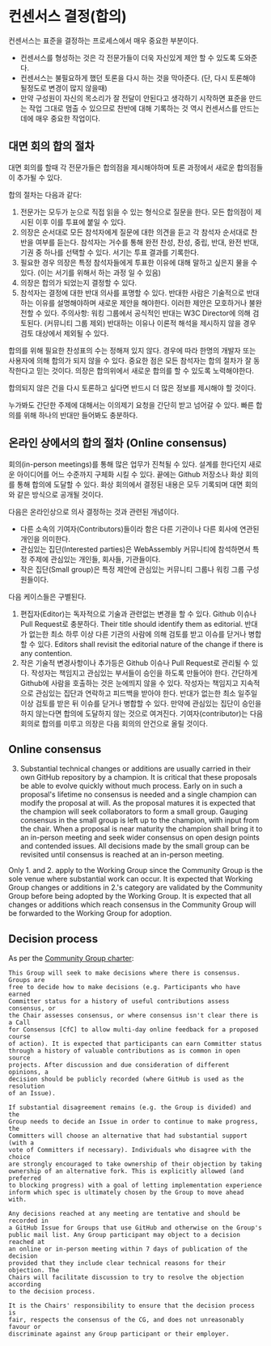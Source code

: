 
# 컨센서스 결정(합의)

컨센서스는 표준을 결정하는 프로세스에서 매우 중요한 부분이다.

* 컨센서스를 형성하는 것은 각 전문가들이 더욱 자신있게 제안 할 수 있도록 도와준다.
* 컨센서스는 불필요하게 했던 토론을 다시 하는 것을 막아준다. (단, 다시 토론해야 될정도로 변경이 많지 않을때)
* 만약 구성원이 자신의 목소리가 잘 전달이 안된다고 생각하기 시작하면 표준을 만드는 작업 그대로 멈출 수 있으므로 
  찬반에 대해 기록하는 것 역시 컨센서스를 만드는데에 매우 중요한 작업이다.

## 대면 회의 합의 절차

대면 회의를 할때 각 전문가들은 합의점을 제시해야하며 토론 과정에서 새로운 합의점들이 추가될 수 있다. 

합의 절차는 다음과 같다:

1. 전문가는 모두가 눈으로 직접 읽을 수 있는 형식으로 질문을 한다. 
   모든 합의점이 제시된 이후 이를 투표에 붙일 수 있다.
2. 의장은 순서대로 모든 참석자에게 질문에 대한 의견을 듣고 각 참석자 순서대로 찬반을 여부를 듣는다.
   참석자는 거수를 통해 완전 찬성, 찬성, 중립, 반대, 완전 반대, 기권 중 하나를 선택할 수 있다.
   서기는 투표 결과를 기록한다.
3. 필요한 경우 의장은 특정 참석자들에게 투표한 이유에 대해 말하고 싶은지 물을 수 있다. (이는 서기를 위해서 하는 과정 일 수 있음)
4. 의장은 합의가 되었는지 결정할 수 있다.
5. 참석자는 결정에 대한 반대 의사를 표명할 수 있다. 
   반대한 사람은 기술적으로 반대하는 이유를 설명해야하며 새로운 제안을 해야한다.
   이러한 제안은 모호하거나 불완전할 수 있다. 주의사항: 워킹 그룹에서 
   공식적인 반대는 W3C Director에 의해 검토된다. (커뮤니티 그룹 제외)
   반대하는 이유나 이론적 해석을 제시하지 않을 경우 검토 대상에서 제외될 수 있다.

합의를 위해 필요한 찬성표의 수는 정해져 있지 않다. 경우에 따라 한명의 개발자 또는 사용자에 의해 
합의가 되지 않을 수 있다. 중요한 점은 모든 참석자는 합의 절차가 잘 동작한다고 믿는 것이다.
의장은 합의위에서 새로운 합의를 할 수 있도록 노력해야한다.

합의되지 않은 건을 다시 토론하고 싶다면 반드시 더 많은 정보를 제시해야 할 것이다.

누가봐도 간단한 주제에 대해서는 이의제기 요청을 간단히 받고 넘어갈 수 있다.
빠른 합의를 위해 하나의 반대만 들어봐도 충분하다.

## 온라인 상에서의 합의 절차 (Online consensus)

회의(in-person meetings)를 통해 많은 업무가 진척될 수 있다. 설계를 한다던지 새로운 아이디어를 어느 수준까지 구체화 시킬 수 있다.
끝에는 Github 저장소나 화상 회의를 통해 합의에 도달할 수 있다.
화상 회의에서 결정된 내용은 모두 기록되며 대면 회의와 같은 방식으로 공개될 것이다.

다음은 온라인상으로 의사 결정하는 것과 관련된 개념이다.

* 다른 소속의 기여자(Contributors)들이라 함은 다른 기관이나 다른 회사에 연관된 개인을 의미한다.
* 관심있는 집단(Interested parties)은 WebAssembly 커뮤니티에 참석하면서 특정 주제에 관심있는 개인들, 회사들, 기관들이다.
* 작은 집단(Small group)은 특정 제안에 관심있는 커뮤니티 그룹나 워킹 그룹 구성원들이다.

다음 케이스들은 구별된다.

1. 편집자(Editor)는 독자적으로 기술과 관련없는 변경을 할 수 있다. Github 이슈나 Pull Request로 충분하다.
   Their title should identify them as editorial. 반대가 없는한 최소 하루 이상 다른 기관의 사람에 의해 검토를 받고 이슈를 닫거나 병합할 수 있다.
   Editors shall revisit the editorial nature of the change if there is any contention.
2. 작은 기술적 변경사항이나 추가등은 Github 이슈나 Pull Request로 관리될 수 있다. 
   작성자는 책임지고 관심있는 부서들이 승인을 하도록 만들어야 한다.
   간단하게 Github에 사람을 호출하는 것은 눈에띄지 않을 수 있다. 작성자는 책임지고 지속적으로 관심있는 집단과 연락하고 피드백을 받아야 한다.
   반대가 없는한 최소 일주일 이상 검토를 받은 뒤 이슈를 닫거나 병합할 수 있다.
   만약에 관심있는 집단이 승인을 하지 않는다면 합의에 도달하지 않는 것으로 여겨진다.
   기여자(contributor)는 다음 회의로 합의를 미루고 의장은 다음 회의의 안건으로 올릴 것이다.


## Online consensus

3. Substantial technical changes or additions are usually carried in their own
   GitHub repository by a champion. It is critical that these proposals be able
   to evolve quickly without much process. Early on in such a proposal's
   lifetime no consensus is needed and a single champion can modify the proposal
   at will. As the proposal matures it is expected that the champion will seek
   collaborators to form a small group. Gauging consensus in the small group is
   left up to the champion, with input from the chair. When a proposal is near
   maturity the champion shall bring it to an in-person meeting and seek wider
   consensus on open design points and contended issues. All decisions made by
   the small group can be revisited until consensus is reached at an in-person
   meeting.

Only 1. and 2. apply to the Working Group since the Community Group is the sole
venue where substantial work can occur. It is expected that Working Group
changes or additions in 2.'s category are validated by the Community Group
before being adopted by the Working Group. It is expected that all changes or
additions which reach consensus in the Community Group will be forwarded to the
Working Group for adoption.

## Decision process

As per the [Community Group charter](https://webassembly.github.io/cg-charter/):

    This Group will seek to make decisions where there is consensus. Groups are
    free to decide how to make decisions (e.g. Participants who have earned
    Committer status for a history of useful contributions assess consensus, or
    the Chair assesses consensus, or where consensus isn't clear there is a Call
    for Consensus [CfC] to allow multi-day online feedback for a proposed course
    of action). It is expected that participants can earn Committer status
    through a history of valuable contributions as is common in open source
    projects. After discussion and due consideration of different opinions, a
    decision should be publicly recorded (where GitHub is used as the resolution
    of an Issue).

    If substantial disagreement remains (e.g. the Group is divided) and the
    Group needs to decide an Issue in order to continue to make progress, the
    Committers will choose an alternative that had substantial support (with a
    vote of Committers if necessary). Individuals who disagree with the choice
    are strongly encouraged to take ownership of their objection by taking
    ownership of an alternative fork. This is explicitly allowed (and preferred
    to blocking progress) with a goal of letting implementation experience
    inform which spec is ultimately chosen by the Group to move ahead with.

    Any decisions reached at any meeting are tentative and should be recorded in
    a GitHub Issue for Groups that use GitHub and otherwise on the Group's
    public mail list. Any Group participant may object to a decision reached at
    an online or in-person meeting within 7 days of publication of the decision
    provided that they include clear technical reasons for their objection. The
    Chairs will facilitate discussion to try to resolve the objection according
    to the decision process.

    It is the Chairs' responsibility to ensure that the decision process is
    fair, respects the consensus of the CG, and does not unreasonably favour or
    discriminate against any Group participant or their employer.

